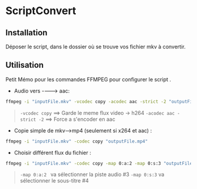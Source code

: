 # ScriptConvert

## Installation

Déposer le script, dans le dossier où se trouve vos fichier mkv à convertir.

## Utilisation

Petit Mémo pour les commandes FFMPEG pour configurer le script .

- Audio vers ----> aac:
```bash
ffmpeg -i "inputFile.mkv" -vcodec copy -acodec aac -strict -2 "outputFile.mp4"
```
> `-vcodec copy` ==> Garde le meme flux video -> h264
> `-acodec aac -strict -2` ==> Force a s'encoder en aac


- Copie simple de mkv-->mp4 (seulement si x264 et aac) :
```bash
ffmpeg -i "inputFile.mkv" -codec copy "outputFile.mp4"
```

- Choisir différent flux du fichier :
```bash
ffmpeg -i "inputFile.mkv" -codec copy -map 0:a:2 -map 0:s:3 "outputFile.mp4"
```

> `-map 0:a:2 ` va sélectionner la piste audio #3 
> `-map 0:s:3` va sélectionner le sous-titre #4 